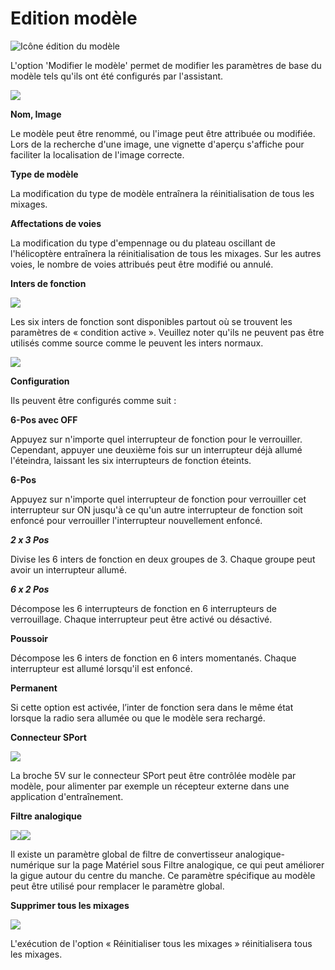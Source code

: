 # Edition modèle

![Icône édition du modèle](../assets/model-icon-edit.png)

L'option 'Modifier le modèle' permet de modifier les paramètres de base du modèle tels qu'ils ont été configurés par l'assistant.

![](<../.gitbook/assets/1 (2).jpeg>)

**Nom, Image**

Le modèle peut être renommé, ou l'image peut être attribuée ou modifiée. Lors de la recherche d'une image, une vignette d'aperçu s'affiche pour faciliter la localisation de l'image correcte.

**Type de modèle**

La modification du type de modèle entraînera la réinitialisation de tous les mixages.

**Affectations de voies**

La modification du type d'empennage ou du plateau oscillant de l'hélicoptère entraînera la réinitialisation de tous les mixages. Sur les autres voies, le nombre de voies attribués peut être modifié ou annulé.

**Inters de fonction**

![](<../.gitbook/assets/2 (4).jpeg>)

Les six inters de fonction sont disponibles partout où se trouvent les paramètres de « condition active ». Veuillez noter qu'ils ne peuvent pas être utilisés comme source comme le peuvent les inters normaux.

![](<../.gitbook/assets/3 (4).jpeg>)

**Configuration**

Ils peuvent être configurés comme suit :

**6-Pos avec OFF**

Appuyez sur n'importe quel interrupteur de fonction pour le verrouiller. Cependant, appuyer une deuxième fois sur un interrupteur déjà allumé l'éteindra, laissant les six interrupteurs de fonction éteints.

**6-Pos**

Appuyez sur n'importe quel interrupteur de fonction pour verrouiller cet interrupteur sur ON jusqu'à ce qu'un autre interrupteur de fonction soit enfoncé pour verrouiller l'interrupteur nouvellement enfoncé.

_**2 x 3 Pos**_

Divise les 6 inters de fonction en deux groupes de 3. Chaque groupe peut avoir un interrupteur allumé.

_**6 x 2 Pos**_

Décompose les 6 interrupteurs de fonction en 6 interrupteurs de verrouillage. Chaque interrupteur peut être activé ou désactivé.

**Poussoir**

Décompose les 6 inters de fonction en 6 inters momentanés. Chaque interrupteur est allumé lorsqu'il est enfoncé.

**Permanent**

Si cette option est activée, l’inter de fonction sera dans le même état lorsque la radio sera allumée ou que le modèle sera rechargé.

**Connecteur SPort**

![](<../.gitbook/assets/4 (3).jpeg>)

La broche 5V sur le connecteur SPort peut être contrôlée modèle par modèle, pour alimenter par exemple un récepteur externe dans une application d'entraînement.

**Filtre analogique**

![](<../.gitbook/assets/5 (3).jpeg>)![](<../.gitbook/assets/6 (3).jpeg>)

Il existe un paramètre global de filtre de convertisseur analogique-numérique sur la page Matériel sous Filtre analogique, ce qui peut améliorer la gigue autour du centre du manche. Ce paramètre spécifique au modèle peut être utilisé pour remplacer le paramètre global.

**Supprimer tous les mixages**

![](<../.gitbook/assets/7 (3).png>)

L'exécution de l'option « Réinitialiser tous les mixages » réinitialisera tous les mixages.
